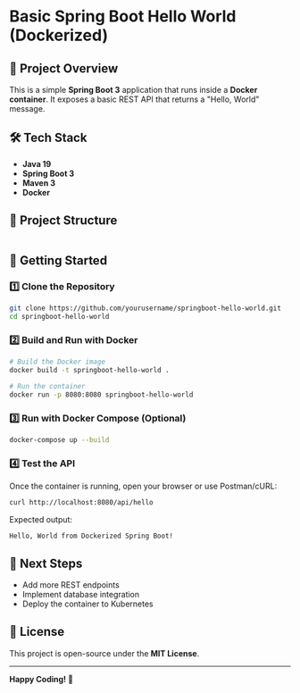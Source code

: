 # Basic Spring Boot Hello World (Dockerized)

## 🚀 Project Overview
This is a simple **Spring Boot 3** application that runs inside a **Docker container**. It exposes a basic REST API that returns a "Hello, World" message.

## 🛠 Tech Stack
- **Java 19**
- **Spring Boot 3**
- **Maven 3**
- **Docker**

## 📂 Project Structure
```

```

## 🚀 Getting Started

### 1️⃣ Clone the Repository
```sh
git clone https://github.com/yourusername/springboot-hello-world.git
cd springboot-hello-world
```

### 2️⃣ Build and Run with Docker
```sh
# Build the Docker image
docker build -t springboot-hello-world .

# Run the container
docker run -p 8080:8080 springboot-hello-world
```

### 3️⃣ Run with Docker Compose (Optional)
```sh
docker-compose up --build
```

### 4️⃣ Test the API
Once the container is running, open your browser or use Postman/cURL:
```sh
curl http://localhost:8080/api/hello
```
Expected output:
```
Hello, World from Dockerized Spring Boot!
```

## 🎯 Next Steps
- Add more REST endpoints
- Implement database integration
- Deploy the container to Kubernetes

## 📜 License
This project is open-source under the **MIT License**.

---
**Happy Coding! 🚀**

